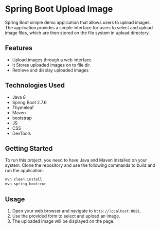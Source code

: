 # Spring Boot Upload Image

Spring Boot simple demo application that allows users to upload images. The application provides a simple interface for users to select and upload image files, which are then stored on the file system in upload directory.

## Features

- Upload images through a web interface
- It Stores uploaded images on to file dir.
- Retrieve and display uploaded images

## Technologies Used

- Java 8
- Spring Boot 2.7.6
- Thymeleaf
- Maven
- bootstrap
- JS
- CSS
- DevTools

## Getting Started

To run this project, you need to have Java and Maven installed on your system. Clone the repository and use the following commands to build and run the application:

```bash
mvn clean install
mvn spring-boot:run
```

## Usage

1. Open your web browser and navigate to `http://localhost:8081`.
2. Use the provided form to select and upload an image.
3. The uploaded image will be displayed on the page.
